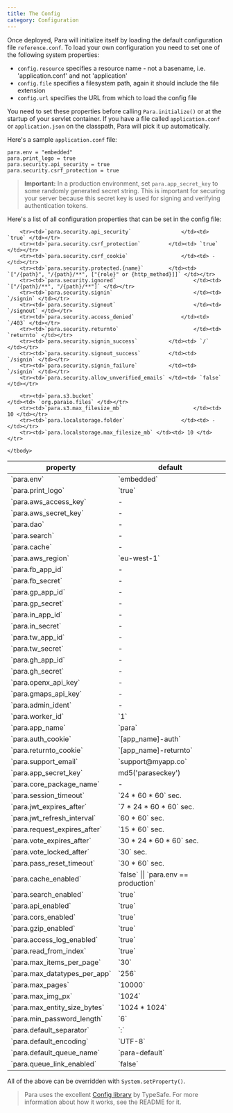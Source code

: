 ```yaml
---
title: The Config
category: Configuration
---
```


Once deployed, Para will initialize itself by loading the default configuration file `reference.conf`.
To load your own configuration you need to set one of the following system properties:

- `config.resource` specifies a resource name - not a basename, i.e. 'application.conf' and not 'application'
- `config.file` specifies a filesystem path, again it should include the file extension
- `config.url` specifies the URL from which to load the config file

You need to set these properties before calling `Para.initialize()` or at the startup of your servlet container.
If you have a file called `application.conf` or `application.json` on the classpath, Para will pick it up automatically.

Here's a sample `application.conf` file:

```
para.env = "embedded"
para.print_logo = true
para.security.api_security = true
para.security.csrf_protection = true
```

> **Important:** In a production environment, set `para.app_secret_key` to some randomly generated secret string.
> This is important for securing your server because this secret key is used for signing and verifying authentication tokens.

Here's a list of all configuration properties that can be set in the config file:

<table class="table table-striped">
	<thead>
		<tr>
			<th>property</th>
			<th>default</th>
		</tr>
	</thead>
	<tbody>
		<tr><td>`para.env`									</td><td>	`embedded`</td></tr>
		<tr><td>`para.print_logo`						</td><td>`true`</td></tr>
		<tr><td>`para.aws_access_key`				</td><td>-</td></tr>
		<tr><td>`para.aws_secret_key`				</td><td>-</td></tr>
		<tr><td>`para.dao`									</td><td>-</td></tr>
		<tr><td>`para.search`								</td><td>-</td></tr>
		<tr><td>`para.cache`								</td><td>-</td></tr>
		<tr><td>`para.aws_region`						</td><td>`eu-west-1`</td></tr>
		<tr><td>`para.fb_app_id`						</td><td>-</td></tr>
		<tr><td>`para.fb_secret`						</td><td>-</td></tr>
		<tr><td>`para.gp_app_id`						</td><td>-</td></tr>
		<tr><td>`para.gp_secret`						</td><td>-</td></tr>
		<tr><td>`para.in_app_id`						</td><td>-</td></tr>
		<tr><td>`para.in_secret`						</td><td>-</td></tr>
		<tr><td>`para.tw_app_id`						</td><td>-</td></tr>
		<tr><td>`para.tw_secret`						</td><td>-</td></tr>
		<tr><td>`para.gh_app_id`						</td><td>-</td></tr>
		<tr><td>`para.gh_secret`						</td><td>-</td></tr>
		<tr><td>`para.openx_api_key`				</td><td>-</td></tr>
		<tr><td>`para.gmaps_api_key`				</td><td>-</td></tr>
		<tr><td>`para.admin_ident`					</td><td>-</td></tr>
		<tr><td>`para.worker_id`						</td><td>`1`</td></tr>
		<tr><td>`para.app_name`							</td><td>`para`</td></tr>
		<tr><td>`para.auth_cookie`					</td><td>`[app_name]-auth`</td></tr>
		<tr><td>`para.returnto_cookie`			</td><td>`[app_name]-returnto`</td></tr>
		<tr><td>`para.support_email`				</td><td>`support@myapp.co`</td></tr>
		<tr><td>`para.app_secret_key`				</td><td>md5('paraseckey')</td></tr>
		<tr><td>`para.core_package_name`		</td><td>-</td></tr>
		<tr><td>`para.session_timeout`			</td><td>`24 * 60 * 60` sec.</td></tr>
		<tr><td>`para.jwt_expires_after`		</td><td>`7 * 24 * 60 * 60` sec.</td></tr>
		<tr><td>`para.jwt_refresh_interval`	</td><td>`60 * 60` sec.</td></tr>
		<tr><td>`para.request_expires_after`</td><td>`15 * 60` sec.</td></tr>
		<tr><td>`para.vote_expires_after`		</td><td>`30 * 24 * 60 * 60` sec.</td></tr>
		<tr><td>`para.vote_locked_after`		</td><td>`30` sec.</td></tr>
		<tr><td>`para.pass_reset_timeout`		</td><td>`30 * 60` sec.</td></tr>
		<tr><td>`para.cache_enabled`				</td><td>`false` || `para.env == production`</td></tr>
		<tr><td>`para.search_enabled`				</td><td>`true`</td></tr>
		<tr><td>`para.api_enabled`					</td><td>`true`</td></tr>
		<tr><td>`para.cors_enabled`					</td><td>`true`</td></tr>
		<tr><td>`para.gzip_enabled`					</td><td>`true`</td></tr>
		<tr><td>`para.access_log_enabled`		</td><td>`true`</td></tr>
		<tr><td>`para.read_from_index`			</td><td>`true`</td></tr>
		<tr><td>`para.max_items_per_page`		</td><td>`30`</td></tr>
		<tr><td>`para.max_datatypes_per_app`</td><td>`256`</td></tr>
		<tr><td>`para.max_pages`						</td><td>`10000`</td></tr>
		<tr><td>`para.max_img_px`						</td><td>`1024`</td></tr>
		<tr><td>`para.max_entity_size_bytes`</td><td>`1024 * 1024`</td></tr>
		<tr><td>`para.min_password_length`	</td><td>`6`</td></tr>
		<tr><td>`para.default_separator`		</td><td>`:`</td></tr>
		<tr><td>`para.default_encoding`			</td><td>`UTF-8`</td></tr>
		<tr><td>`para.default_queue_name`		</td><td>`para-default`</td></tr>
		<tr><td>`para.queue_link_enabled`		</td><td>`false`</td></tr>

		<tr><td>`para.security.api_security`				</td><td> `true` </td></tr>
		<tr><td>`para.security.csrf_protection`			</td><td> `true` </td></tr>
		<tr><td>`para.security.csrf_cookie`					</td><td> - </td></tr>
		<tr><td>`para.security.protected.{name}`		</td><td> `["/{path}", "/{path}/**", ["{role}" or {http_method}]]` </td></tr>
		<tr><td>`para.security.ignored`							</td><td> `["/{path}/**", "/{path}/**"]` </td></tr>
		<tr><td>`para.security.signin`							</td><td> `/signin` </td></tr>
		<tr><td>`para.security.signout`							</td><td> `/signout` </td></tr>
		<tr><td>`para.security.access_denied`				</td><td> `/403` </td></tr>
		<tr><td>`para.security.returnto`						</td><td> `returnto` </td></tr>
		<tr><td>`para.security.signin_success`			</td><td> `/` </td></tr>
		<tr><td>`para.security.signout_success`			</td><td> `/signin` </td></tr>
		<tr><td>`para.security.signin_failure`			</td><td> `/signin` </td></tr>
		<tr><td>`para.security.allow_unverified_emails`	</td><td> `false` </td></tr>

		<tr><td>`para.s3.bucket`										</td><td> `org.paraio.files` </td></tr>
		<tr><td>`para.s3.max_filesize_mb`						</td><td> 10 </td></tr>
		<tr><td>`para.localstorage.folder`					</td><td> - </td></tr>
		<tr><td>`para.localstorage.max_filesize_mb`	</td><td> 10 </td></tr>

	</tbody>
</table>

All of the above can be overridden with `System.setProperty()`.

> Para uses the excellent [Config library](https://github.com/typesafehub/config/) by TypeSafe.
> For more information about how it works, see the README for it.